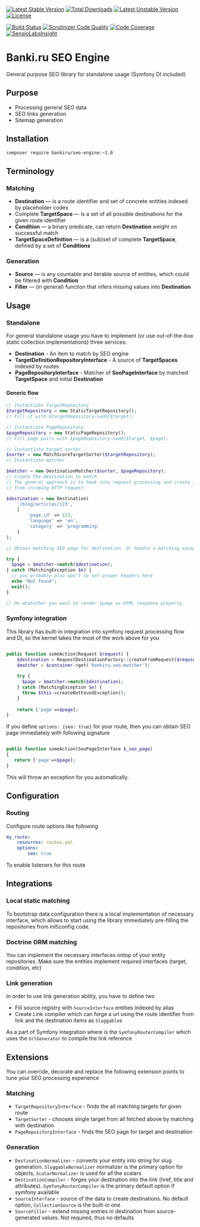 [![Latest Stable Version](https://poser.pugx.org/bankiru/seo-engine/version)](https://packagist.org/packages/bankiru/seo-engine)
[![Total Downloads](https://poser.pugx.org/bankiru/seo-engine/downloads)](https://packagist.org/packages/bankiru/seo-engine)
[![Latest Unstable Version](https://poser.pugx.org/bankiru/seo-engine/v/unstable)](//packagist.org/packages/bankiru/seo-engine)
[![License](https://poser.pugx.org/bankiru/seo-engine/license)](https://packagist.org/packages/bankiru/seo-engine)

[![Build Status](https://travis-ci.org/bankiru/seo-engine.svg?branch=master)](https://travis-ci.org/bankiru/seo-engine)
[![Scrutinizer Code Quality](https://scrutinizer-ci.com/g/bankiru/seo-engine/badges/quality-score.png?b=master)](https://scrutinizer-ci.com/g/bankiru/seo-engine/?branch=master)
[![Code Coverage](https://scrutinizer-ci.com/g/bankiru/seo-engine/badges/coverage.png?b=master)](https://scrutinizer-ci.com/g/bankiru/seo-engine/?branch=master)
[![SensioLabsInsight](https://insight.sensiolabs.com/projects/77fc0eb9-d2ad-48f1-842d-3d626f315024/mini.png)](https://insight.sensiolabs.com/projects/77fc0eb9-d2ad-48f1-842d-3d626f315024)

# Banki.ru SEO Engine

General purpose SEO library for standalone usage (Symfony DI included)

## Purpose

 * Processing general SEO data
 * SEO links generation
 * Sitemap generation
 
## Installation

```sh
composer require bankiru/seo-engine:~1.0
```

## Terminology

### Matching 

* **Destination** &mdash; is a route identifier and set of concrete entities indexed by placeholder codes
* Complete **TargetSpace** &mdash; is a set of all possible destinations for the given route identifier
* **Condition** &mdash; a binary predicate, can return **Destination** weight on successful match
* **TargetSpaceDefinition** &mdash; is a (sub)set of complete **TargetSpace**, defined by a set of **Conditions**

### Generation

* **Source** &mdash; is any countable and iterable source of entities, which could be filtered with **Condition**
* **Filler** &mdash; (in general) function that infers missing values into **Destination** 

## Usage

### Standalone

For general standalone usage you have to implement (or use out-of-the-box static collection implementations)
three services:

* **Destination** - An item to match by SEO engine
* **TargetDefinitionRepositoryInterface** - A source of **TargetSpaces** indexed by routes
* **PageRepositoryInterface** - Matcher of **SeoPageInterface** by matched **TargetSpace** and initial **Destination**

#### Generic flow

```php
// Instantiate TargetRepository
$targetRepository = new StaticTargetRepository();
// Fill it with $targetRepository->add($target);

// Instantiate PageRepository
$pageRepository = new StaticPageRepository();
// Fill page pairs with $pageRepository->add($target, $page);

// Instantiate target sorter
$sorter = new MatchScoreTargetSorter($targetRepository);
// Instantiate matcher

$matcher = new DestinationMatcher($sorter, $pageRepository);
// Create the destination to match
// The general approach is to hook into request processing and create it
// from incoming HTTP request

$destination = new Destination(
    '/blog/articles/123',
    [
        'page_id' => 123,
        'language' => 'en',
        'category' => 'programming'
    ]
);

// Obtain matching SEO page for destination. Or handle a matching exception

try {
  $page = $matcher->match($destination);
} catch (MatchingException $e) {
  // you probably also wan't to set proper headers here
  echo "Not found";
  exit();
}

// Do whatether you want to render $page as HTML response properly.
```

### Symfony integration

This library has built-in integration into symfony request processing flow and DI, so the 
kernel takes the most of the work above for you

```php

public function someAction(Request $request) {
    $destination = RequestDestinationFactory::createFromRequest($requset)
    $matcher = $container->get('bankiru.seo.matcher');
    
    try {
      $page = $matcher->match($destination);
    } catch (MatchingException $e) {
      throw $this->createNotFoundException();
    }
    
    return ['page'=>$page];
}
```

If you define `options: {seo: true}` for your route, then you can obtain SEO page immediately
with following signature

```php

public function someAction(SeoPageInterface $_seo_page)
{
   return ['page'=>$page];
}

```

This will throw an exception for you automatically.

## Configuration

### Routing

Configure route options like following

```yaml
my_route:
    resources: routes.yml
    options:
        seo: true
```

To enable listeners for this route

## Integrations

### Local static matching

To bootstrap data configuration there is a local implementation of 
necessary interface, which allows to start using the library immediately
pre-filling the repositories from init\config code. 

### Doctrine ORM matching

You can implement the necessary interfaces ontop of your entity repositories.
Make sure the entities implement required interfaces (target, condition, etc)

### Link generation

In order to use link generation ability, you have to define two
* Fill source registry with `SourceInterface` entities indexed by alias
* Create Link compiler which can forge a url using the route identifier from link and the destination items as `Sluggable`s
 
As a part of Symfony integration where is the `SymfonyRouterCompiler` 
which uses the `UrlGenerator` to compile the link reference

## Extensions

You can override, decorate and replace the following extension points to tune 
your SEO processing experience

### Matching

* `TargetRepositoryInterface` - finds the all matching targets for given route
* `TargetSorter` - chooses single target from all fetched above by matching with destination
* `PageRepositoryInterface` - finds the SEO page for target and destination

### Generation

* `DestinationNormalizer` - converts your entity into string for slug generation. `SluggableNormalizer` normalizer is the primary option for objects, `ScalarNormalizer` is used for all the scalars
* `DestinationCompiler` - forges your destination into the link (href, title and attributes). `SymfonyRouterCompiler` is the primary default option if symfony available
* `SourceInterface` - source of the data to create destinations. No default option, `CollectionSource` is the built-in one
* `SourceFiller` - extend missing entries in destination from source-generated values. Not required, thus no defaults

